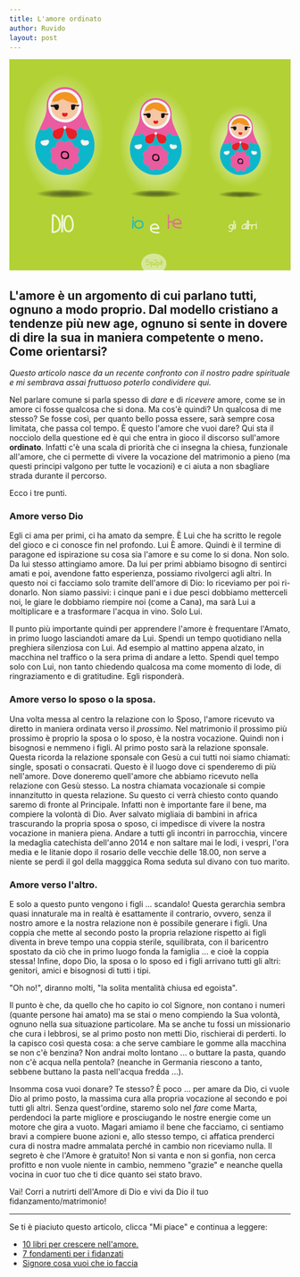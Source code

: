 ```yaml
---
title: L'amore ordinato
author: Ruvido
layout: post
---
```


![](/img/posts/amoreordinato.jpg)


## L'amore è un argomento di cui parlano tutti, ognuno a modo proprio. Dal modello cristiano a tendenze più new age, ognuno si sente in dovere di dire la sua in maniera competente o meno. Come orientarsi?

*Questo articolo nasce da un recente confronto con il nostro padre spirituale e mi sembrava assai fruttuoso poterlo condividere qui.*

Nel parlare comune si parla spesso di *dare* e di *ricevere* amore, come se in amore ci fosse qualcosa che si dona. Ma cos'è quindi? Un qualcosa di me stesso? Se fosse così, per quanto bello possa essere, sarà sempre cosa limitata, che passa col tempo. È questo l'amore che vuoi dare? Qui sta il nocciolo della questione ed è qui che entra in gioco il discorso sull'amore **ordinato**. Infatti c'è una scala di priorità che ci insegna la chiesa, funzionale all'amore, che ci permette di vivere la vocazione del matrimonio a pieno (ma questi principi valgono per tutte le vocazioni) e ci aiuta a non sbagliare strada durante il percorso.

Ecco i tre punti.

### Amore verso Dio

Egli ci ama per primi, ci ha amato da sempre. È Lui che ha scritto le regole del gioco e ci conosce fin nel profondo. Lui È amore. Quindi è il termine di paragone ed ispirazione su cosa sia l'amore e su come lo si dona. Non solo. Da lui stesso attingiamo amore. Da lui per primi abbiamo bisogno di sentirci amati e poi, avendone fatto esperienza, possiamo rivolgerci agli altri. In questo noi ci facciamo solo tramite dell'amore di Dio: lo riceviamo per poi ri-donarlo. Non siamo passivi: i cinque pani e i due pesci dobbiamo metterceli noi, le giare le dobbiamo riempire noi (come a Cana), ma sarà Lui a moltiplicare e a trasformare l'acqua in vino. Solo Lui. 

Il punto più importante quindi per apprendere l'amore è frequentare l'Amato, in primo luogo lasciandoti amare da Lui. Spendi un tempo quotidiano nella preghiera silenziosa con Lui. Ad esempio al mattino appena alzato, in macchina nel traffico o la sera prima di andare a letto. Spendi quel tempo solo con Lui, non tanto chiedendo qualcosa ma come momento di lode, di ringraziamento e di gratitudine. Egli risponderà.

### Amore verso lo sposo o la sposa.

Una volta messa al centro la relazione con lo Sposo, l'amore ricevuto va diretto in maniera ordinata verso il *prossimo*. Nel matrimonio il prossimo più prossimo è proprio la sposa o lo sposo, è la nostra vocazione. Quindi non i bisognosi e nemmeno i figli. Al primo posto sarà la relazione sponsale. Questa ricorda la relazione sponsale con Gesù a cui tutti noi siamo chiamati: single, sposati o consacrati. Questo è il luogo dove ci spenderemo di più nell'amore. Dove doneremo quell'amore che abbiamo ricevuto nella relazione con Gesù stesso. La nostra chiamata vocazionale si compie innanzitutto in questa relazione. Su questo ci verrà chiesto conto quando saremo di fronte al Principale.   Infatti non è importante fare il bene, ma compiere la volontà di Dio. Aver salvato migliaia di bambini in africa trascurando la propria sposa o sposo, ci impedisce di vivere la nostra vocazione in maniera piena. Andare a tutti gli incontri in parrocchia, vincere la medaglia catechista dell'anno 2014 e non saltare mai le lodi, i vespri, l'ora media e le litanie dopo il rosario delle vecchie delle 18.00, non serve a niente se perdi il gol della magggica Roma seduta sul divano con tuo marito.

### Amore verso l'altro.

E solo a questo punto vengono i figli ... scandalo! Questa gerarchia sembra quasi innaturale ma in realtà è esattamente il contrario, ovvero, senza il nostro amore e la nostra relazione non è possibile generare i figli. Una coppia che mette al secondo posto la propria relazione rispetto ai figli diventa in breve tempo una coppia sterile, squilibrata, con il baricentro spostato da ciò che in primo luogo fonda la famiglia ...  e cioè la coppia stessa! Infine, dopo Dio, la sposa o lo sposo ed i figli arrivano tutti gli altri: genitori, amici e bisognosi di tutti i tipi. 

"Oh no!", diranno molti, "la solita mentalità chiusa ed egoista".

Il punto è che, da quello che ho capito io col Signore, non contano i numeri (quante persone hai amato) ma se stai o meno compiendo la Sua volontà, ognuno nella sua situazione particolare. Ma se anche tu fossi un missionario che cura i lebbrosi, se al primo posto non metti Dio, rischierai di perderti. Io la capisco così questa cosa: a che serve cambiare le gomme alla macchina se non c'è benzina? Non andrai molto lontano ... o buttare la pasta, quando non c'è acqua nella pentola? (neanche in Germania riescono a tanto, sebbene buttano la pasta nell'acqua fredda ...). 

Insomma cosa vuoi donare? Te stesso? È poco ... per amare da Dio, ci vuole Dio al primo posto, la massima cura alla propria vocazione al secondo e poi tutti gli altri. Senza quest'ordine, staremo solo nel *fare* come Marta, perdendoci la parte migliore e prosciugando le nostre energie come un motore che gira a vuoto. Magari amiamo il bene che facciamo, ci sentiamo bravi a compiere buone azioni e, allo stesso tempo, ci affatica prenderci cura di nostra madre ammalata perché in cambio non riceviamo nulla. Il segreto è che l'Amore è gratuito! Non si vanta e non si gonfia, non cerca profitto e non vuole niente in cambio, nemmeno "grazie" e neanche quella vocina in cuor tuo che ti dice quanto sei stato bravo. 

Vai! Corri a nutrirti dell'Amore di Dio e vivi da Dio il tuo fidanzamento/matrimonio!



---
Se ti è piaciuto questo articolo, clicca "Mi piace" e continua a leggere:

- [10 libri per crescere nell'amore.](http://5p2p.it/2013/12/16/10libri.html)
- [7 fondamenti per i fidanzati](http://5p2p.it/2013/11/08/sette-pilastri.html)
- [Signore cosa vuoi che io faccia](http://5p2p.it/2013/12/04/cosa-vuoi-che-io-faccia.html)
